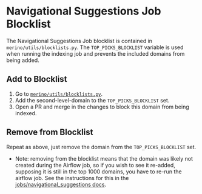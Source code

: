 # Navigational Suggestions Job Blocklist
The Navigational Suggestions Job blocklist is contained in `merino/utils/blocklists.py`.
The `TOP_PICKS_BLOCKLIST` variable is used when running the indexing job and prevents the included domains from being added.

## Add to Blocklist
1. Go to [`merino/utils/blocklists.py`][utils-blocklist].
2. Add the second-level-domain to the `TOP_PICKS_BLOCKLIST` set.
3. Open a PR and merge in the changes to block this domain from being indexed.

## Remove from Blocklist
Repeat as above, just remove the domain from the `TOP_PICKS_BLOCKLIST` set.

* Note: removing from the blocklist means that the domain was likely not created during the Airflow job,
so if you wish to see it re-added, supposing it is still in the top 1000 domains, you have to re-run the airflow job.
See the instructions for this in the [jobs/navigational_suggestions docs][nav-suggestions].

[utils-blocklist]: https://github.com/mozilla-services/merino-py/blob/main/merino/utils/blocklists.py
[nav-suggestions]: ./jobs/navigational_suggestions.md